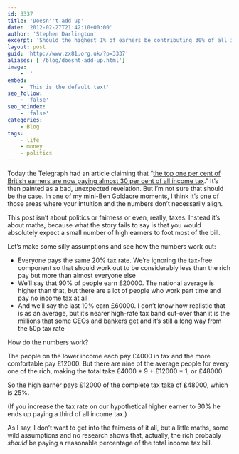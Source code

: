 ```yaml
---
id: 3337
title: 'Doesn''t add up'
date: '2012-02-27T21:42:10+00:00'
author: 'Stephen Darlington'
excerpt: 'Should the highest 1% of earners be contributing 30% of all income tax? I''m not going to get into that but I will say why the number may not be as crazy as it might sound.'
layout: post
guid: 'http://www.zx81.org.uk/?p=3337'
aliases: ['/blog/doesnt-add-up.html']
image:
    - ''
embed:
    - 'This is the default text'
seo_follow:
    - 'false'
seo_noindex:
    - 'false'
categories:
    - Blog
tags:
    - life
    - money
    - politics
---
```


Today the Telegraph had an article claiming that “[the top one per cent of British earners are now paying almost 30 per cent of all income tax](http://www.telegraph.co.uk/news/politics/9106846/Three-in-every-ten-pounds-of-income-tax-paid-by-top-one-per-cent-of-earners.html).” It’s then painted as a bad, unexpected revelation. But I’m not sure that should be the case. In one of my mini-Ben Goldacre moments, I think it’s one of those areas where your intuition and the numbers don’t necessarily align.

This post isn’t about politics or fairness or even, really, taxes. Instead it’s about maths, because what the story fails to say is that you would absolutely expect a small number of high earners to foot most of the bill.

Let’s make some silly assumptions and see how the numbers work out:

- Everyone pays the same 20% tax rate. We’re ignoring the tax-free component so that should work out to be considerably less than the rich pay but more than almost everyone else
- We’ll say that 90% of people earn £20000. The national average is higher than that, but there are a lot of people who work part time and pay no income tax at all
- And we’ll say the last 10% earn £60000. I don’t know how realistic that is as an average, but it’s nearer high-rate tax band cut-over than it is the millions that some CEOs and bankers get and it’s still a long way from the 50p tax rate

How do the numbers work?

The people on the lower income each pay £4000 in tax and the more comfortable pay £12000. But there are nine of the average people for every one of the rich, making the total take £4000 \* 9 + £12000 \* 1, or £48000.

So the high earner pays £12000 of the complete tax take of £48000, which is 25%.

(If you increase the tax rate on our hypothetical higher earner to 30% he ends up paying a third of all income tax.)

As I say, I don’t want to get into the fairness of it all, but a little maths, some wild assumptions and no research shows that, actually, the rich probably *should* be paying a reasonable percentage of the total income tax bill.